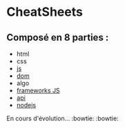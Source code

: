 # CheatSheets

## Composé en 8 parties :

- html
- css
- [js](js/resume.md)
- [dom](dom/resume.md)
- algo
- [frameworks JS](frameworksJS/resume.md)
- [api](api/resume.md)
- [nodejs](nodejs/resume.md)

En cours d'évolution... :bowtie: :bowtie:
